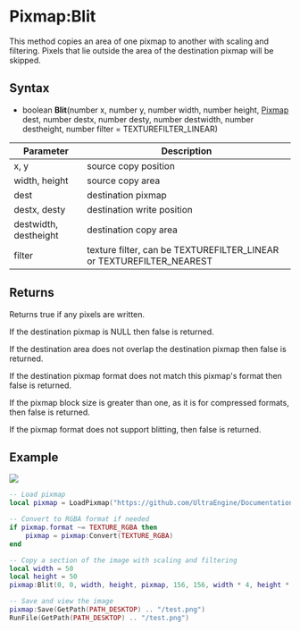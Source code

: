 # Pixmap:Blit

This method copies an area of one pixmap to another with scaling and filtering. Pixels that lie outside the area of the destination pixmap will be skipped.

## Syntax

- boolean **Blit**(number x, number y, number width, number height, [Pixmap](Pixmap.md) dest, number destx, number desty, number destwidth, number destheight, number filter = TEXTUREFILTER_LINEAR)

| Parameter | Description |
|---|---|
| x, y | source copy position |
| width, height | source copy area |
| dest | destination pixmap |
| destx, desty | destination write position |
| destwidth, destheight | destination copy area |
| filter | texture filter, can be TEXTUREFILTER_LINEAR or TEXTUREFILTER_NEAREST |
  
## Returns
  
Returns true if any pixels are written.
  
If the destination pixmap is NULL then false is returned.
  
If the destination area does not overlap the destination pixmap then false is returned.
  
If the destination pixmap format does not match this pixmap's format then false is returned.

If the pixmap block size is greater than one, as it is for compressed formats, then false is returned.

If the pixmap format does not support blitting, then false is returned.

## Example

![](https://raw.githubusercontent.com/UltraEngine/Documentation/master/Images/pixmap_blit.png)

```lua
-- Load pixmap
local pixmap = LoadPixmap("https://github.com/UltraEngine/Documentation/raw/master/Assets/Materials/Brick/brickwall01.dds")

-- Convert to RGBA format if needed
if pixmap.format ~= TEXTURE_RGBA then
    pixmap = pixmap:Convert(TEXTURE_RGBA)
end

-- Copy a section of the image with scaling and filtering
local width = 50
local height = 50
pixmap:Blit(0, 0, width, height, pixmap, 156, 156, width * 4, height * 4)

-- Save and view the image
pixmap:Save(GetPath(PATH_DESKTOP) .. "/test.png")
RunFile(GetPath(PATH_DESKTOP) .. "/test.png")
```
